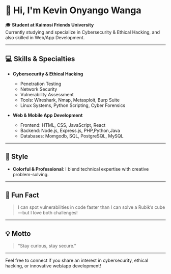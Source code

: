 # 👋 Hi, I'm Kevin Onyango Wanga

🎓 **Student at Kaimosi Friends University**  
Currently studying and specialize in Cybersecurity & Ethical Hacking, and also skilled in  Web/App Development.

---

## 💻 Skills & Specialties

- **Cybersecurity & Ethical Hacking**
  - Penetration Testing
  - Network Security
  - Vulnerability Assessment
  - Tools: Wireshark, Nmap, Metasploit, Burp Suite
  - Linux Systems, Python Scripting, Cyber Forensics

- **Web & Mobile App Development**
  - Frontend: HTML, CSS, JavaScript, React
  - Backend: Node.js, Express.js, PHP,Python,Java
  - Databases: Momgodb, SQL, PostgreSQL, MySQL

---

## 🎨 Style

- **Colorful & Professional**: I blend technical expertise with creative problem-solving.

---

## 🌟 Fun Fact

> I can spot vulnerabilities in code faster than I can solve a Rubik’s cube—but I love both challenges!

---

## 💡 Motto

> "Stay curious, stay secure."

---

Feel free to connect if you share an interest in cybersecurity, ethical hacking, or innovative web/app development!
